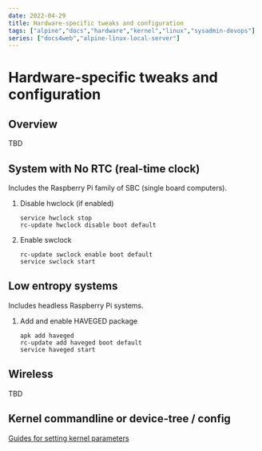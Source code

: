 ```yaml
---
date: 2022-04-29
title: Hardware-specific tweaks and configuration
tags: ["alpine","docs","hardware","kernel","linux","sysadmin-devops"]
series: ["docs4web","alpine-linux-local-server"]
---
```


# Hardware-specific tweaks and configuration

Overview
--------

TBD

System with No RTC (real-time clock)
------------------------------------

Includes the Raspberry Pi family of SBC (single board computers).

1. Disable hwclock (if enabled)
   
   ```shell
   service hwclock stop
   rc-update hwclock disable boot default
   ```

2. Enable swclock
   
   ```shell
   rc-update swclock enable boot default
   service swclock start
   ```

Low entropy systems
-------------------

Includes headless Raspberry Pi systems.

1. Add and enable HAVEGED  package
   
   ```shell
   apk add haveged
   rc-update add haveged boot default
   service haveged start
   ```

Wireless
--------

TBD

Kernel commandline or device-tree / config
------------------------------------------

[Guides for setting kernel parameters](guides-for-setting-kernel-parameters.md)
